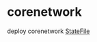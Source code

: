 # corenetwork
deploy corenetwork
[StateFile](https://blog.jcorioland.io/archives/2019/09/09/terraform-microsoft-azure-remote-state-management.html)
